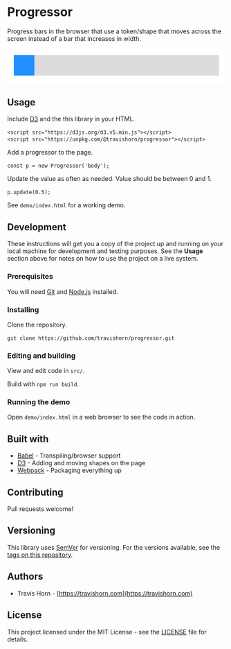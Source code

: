 # Progressor

Progress bars in the browser that use a token/shape that moves across the screen instead of a bar
that increases in width.

![Progressor demonstration](https://github.com/travishorn/progressor/raw/master/demo.gif)

## Usage

Include [D3](https://d3js.org/) and the this library in your HTML.

```
<script src="https://d3js.org/d3.v5.min.js"></script>
<script src="https://unpkg.com/@travishorn/progressor"></script>
```

Add a progressor to the page.

```
const p = new Progressor('body');
```

Update the value as often as needed. Value should be between 0 and 1.

```
p.update(0.5);
```

See `demo/index.html` for a working demo.

## Development

These instructions will get you a copy of the project up and running on your local machine for
development and testing purposes. See the **Usage** section above for notes on how to use the
project on a live system.

### Prerequisites

You will need [Git](https://git-scm.com/) and [Node.js](https://nodejs.org/)  installed.

### Installing

Clone the repository.

```
git clone https://github.com/travishorn/progressor.git
```

### Editing and building

View and edit code in `src/`.

Build with `npm run build`.

### Running the demo

Open `demo/index.html` in a web browser to see the code in action.

## Built with

* [Babel](https://babeljs.io/) - Transpiling/browser support
* [D3](https://d3js.org/) - Adding and moving shapes on the page
* [Webpack](https://webpack.js.org/) - Packaging everything up

## Contributing

Pull requests welcome!

## Versioning

This library uses [SemVer](http://semver.org/) for versioning. For the versions available, see the
[tags on this repository](https://github.com/travishorn/progressor/tags).

## Authors

* Travis Horn - [https://travishorn.com](https://travishorn.com)

## License

This project licensed under the MIT License - see the [LICENSE](LICENSE) file for details.
